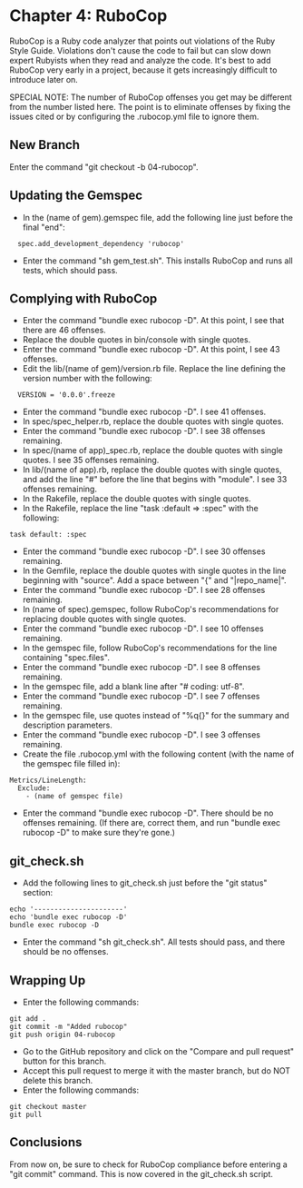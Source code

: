 # Chapter 4: RuboCop

RuboCop is a Ruby code analyzer that points out violations of the Ruby Style Guide. Violations don't cause the code to fail but can slow down expert Rubyists when they read and analyze the code. It's best to add RuboCop very early in a project, because it gets increasingly difficult to introduce later on.

SPECIAL NOTE: The number of RuboCop offenses you get may be different from the number listed here. The point is to eliminate offenses by fixing the issues cited or by configuring the .rubocop.yml file to ignore them.

## New Branch
Enter the command "git checkout -b 04-rubocop".

## Updating the Gemspec
* In the (name of gem).gemspec file, add the following line just before the final "end":
```
  spec.add_development_dependency 'rubocop'
```
* Enter the command "sh gem_test.sh".  This installs RuboCop and runs all tests, which should pass.

## Complying with RuboCop
* Enter the command "bundle exec rubocop -D".  At this point, I see that there are 46 offenses.
* Replace the double quotes in bin/console with single quotes.
* Enter the command "bundle exec rubocop -D".  At this point, I see 43 offenses.
* Edit the lib/(name of gem)/version.rb file.  Replace the line defining the version number with the following:
```
  VERSION = '0.0.0'.freeze
```
* Enter the command "bundle exec rubocop -D".  I see 41 offenses.
* In spec/spec_helper.rb, replace the double quotes with single quotes.
* Enter the command "bundle exec rubocop -D".  I see 38 offenses remaining.
* In spec/(name of app)_spec.rb, replace the double quotes with single quotes.  I see 35 offenses remaining.
* In lib/(name of app).rb, replace the double quotes with single quotes, and add the line "#" before the line that begins with "module".  I see 33 offenses remaining.
* In the Rakefile, replace the double quotes with single quotes.
* In the Rakefile, replace the line "task :default => :spec" with the following:
```
task default: :spec
```
* Enter the command "bundle exec rubocop -D".  I see 30 offenses remaining.
* In the Gemfile, replace the double quotes with single quotes in the line beginning with "source".  Add a space between "{" and "|repo_name|".
* Enter the command "bundle exec rubocop -D".  I see 28 offenses remaining.
* In (name of spec).gemspec, follow RuboCop's recommendations for replacing double quotes with single quotes.
* Enter the command "bundle exec rubocop -D".  I see 10 offenses remaining.
* In the gemspec file, follow RuboCop's recommendations for the line containing "spec.files".
* Enter the command "bundle exec rubocop -D".  I see 8 offenses remaining.
* In the gemspec file, add a blank line after "# coding: utf-8".
* Enter the command "bundle exec rubocop -D".  I see 7 offenses remaining.
* In the gemspec file, use quotes instead of "%q{}" for the summary and description parameters.
* Enter the command "bundle exec rubocop -D".  I see 3 offenses remaining.
* Create the file .rubocop.yml with the following content (with the name of the gemspec file filled in):
```
Metrics/LineLength:
  Exclude:
    - (name of gemspec file)
```
* Enter the command "bundle exec rubocop -D".  There should be no offenses remaining.  (If there are, correct them, and run "bundle exec rubocop -D" to make sure they're gone.)

## git_check.sh
* Add the following lines to git_check.sh just before the "git status" section:
```
echo '----------------------'
echo 'bundle exec rubocop -D'
bundle exec rubocop -D
```
* Enter the command "sh git_check.sh".  All tests should pass, and there should be no offenses.

## Wrapping Up
* Enter the following commands:
```
git add .
git commit -m "Added rubocop"
git push origin 04-rubocop
```
* Go to the GitHub repository and click on the "Compare and pull request" button for this branch.
* Accept this pull request to merge it with the master branch, but do NOT delete this branch.
* Enter the following commands:
```
git checkout master
git pull
```

## Conclusions
From now on, be sure to check for RuboCop compliance before entering a "git commit" command.  This is now covered in the git_check.sh script.
